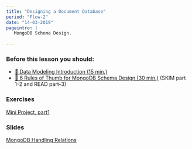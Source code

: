 ```yaml
---
title: "Designing a Document Database"
period: "Flow-2"
date: "14-03-2019"
pageintro: | 
   MongoDB Schema Design.
   
---
```


### Before this lesson you should:
<!--readings_begin-->
- [:book: Data Modeling Introduction (15 min.)](https://docs.mongodb.com/manual/core/data-modeling-introduction/)
- [:book: 6 Rules of Thumb for MongoDB Schema Design (30 min.)](https://www.mongodb.com/blog/post/6-rules-of-thumb-for-mongodb-schema-design-part-1) (SKIM part 1-2 and READ part-3)
<!--readings_end-->

### Exercises
<!--exercises_begin-->
[Mini Project, part1](https://docs.google.com/document/d/1yjPzw7tskVoyw8vmWvvU1uc1fzu6Vnam3jEJkTTzDVw/edit?usp=sharing)
<!--exercises_end-->

### Slides
[MongoDB Handling Relations](http://slides.mydemos.dk/noSQL2/mongo_modeling.html)


